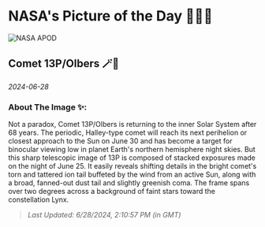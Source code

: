 
# NASA's Picture of the Day 🧑‍🚀💫

  ![NASA APOD](https://apod.nasa.gov/apod/image/2406/13P_Olbers_2024_06_24_215434PDT_DEBartlett.jpg)
  
  ## Comet 13P/Olbers 🪄🌌
  
  _2024-06-28_
  
  ### About The Image ✨: 
  
  Not a paradox, Comet 13P/Olbers is returning to the inner Solar System after 68 years. The periodic, Halley-type comet will reach its next perihelion or closest approach to the Sun on June 30 and has become a target for binocular viewing low in planet Earth's northern hemisphere night skies. But this sharp telescopic image of 13P is composed of stacked exposures made on the night of June 25. It easily reveals shifting details in the bright comet's torn and tattered ion tail buffeted by the wind from an active Sun, along with a broad, fanned-out dust tail and slightly greenish coma. The frame spans over two degrees across a background of faint stars toward the constellation Lynx.
  
  
  
  > _Last Updated: 6/28/2024, 2:10:57 PM (in GMT)_
  